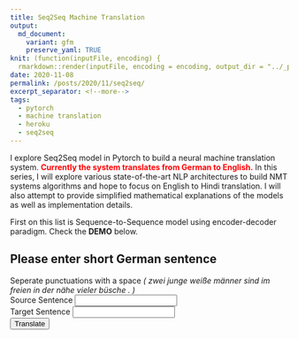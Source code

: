 ```yaml
---
title: Seq2Seq Machine Translation 
output:
  md_document:
    variant: gfm
    preserve_yaml: TRUE
knit: (function(inputFile, encoding) {
  rmarkdown::render(inputFile, encoding = encoding, output_dir = "../_posts") })
date: 2020-11-08
permalink: /posts/2020/11/seq2seq/
excerpt_separator: <!--more-->
tags:
  - pytorch
  - machine translation
  - heroku
  - seq2seq
---
```

I explore Seq2Seq model in Pytorch to build a neural machine translation system. <span style="color:red">**Currently the system translates from German to English.**</span> 
In this series, I will explore 
various state-of-the-art NLP architectures to build NMT systems algorithms and hope to focus on English to Hindi translation. 
I will also attempt to provide simplified mathematical explanations of the models as well as implementation details. 

First on this list is Sequence-to-Sequence model using encoder-decoder paradigm. Check the <b>DEMO</b> below.

<html>
<head>
  
<script >
  function sendData()
  {
      let request = new XMLHttpRequest();
      url = "http://127.0.0.1:8008/predict/"+document.getElementById('src').value
      request.open("GET", url);
      request.send();
      request.onload = () => {
        console.log(request);
        if (request.status === 200) {
          // by default the response comes in the string format, we need to parse the data into JSON
          document.getElementById('trg').value= request.response;//JSON.parse(request.responseText));
        } else {
          console.log(`error ${request.status} ${request.statusText}`);
        }
      };

  }

</script>

</head>
<body>
<h2>Please enter short German sentence</h2>
Seperate punctuations with a space <i>( zwei junge weiße männer sind im freien in der nähe vieler büsche . )</i>
<form  >
    <label for="sep_len">Source Sentence</label> <input id="src" name="sep_len" type="text" value="">
    <br>
    <label for="sep_len">Target Sentence</label> <input id="trg" name="sep_len" type="text" value="">
    <br>
    <input type="button" onclick="sendData()" value="Translate" />

</form>

</body>
</html>

<!-- Much has been written lately about the increasing militarization of US
law enforcement. One of the most visible indicators of this shift in
recent decades is the increased frequency of tactical gear and equipment
worn and carried by police officers. However, this pales in comparison
to images of police departments bringing armored vehicles to peaceful
protests.  People often criticize police departments or SWAT
teams for owning and deploying tanks in situations that don’t warrant
their use. In reality, these ‘tanks’ are typically [Mine-Resistant
Ambush Protected](https://en.wikipedia.org/wiki/MRAP) (MRAP) vehicles.
MRAPs were developed by the US military and produced by various
manufacturers from 2007-2009. As their name suggests, they are designed
to protect passengers from an improvised explosive device (IED) attack.

Given the extreme threat they were designed to survive, MRAPs are
emblematic of increasing police militarization in the US. But how did
police come to own these military-grade vehicles?

# Where have all the MRAPs gone?

Police departments, sheriff’s offices, and even school districts (the LA
Unified School District [briefly owned an
MRAP](https://www.lamag.com/citythinkblog/lausd-keys-mrap-tank/) in 2014
before [returning it to the Department of
Defense](https://www.dailynews.com/2014/11/21/lausd-school-police-return-armored-military-vehicle-which-is-now-in-barstow/))

 -->